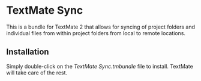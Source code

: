 # TextMate Sync #

This is a bundle for TextMate 2 that allows for syncing of project folders and individual files from within project folders from local to remote locations.

## Installation ##

Simply double-click on the *TextMate Sync.tmbundle* file to install. TextMate will take care of the rest.